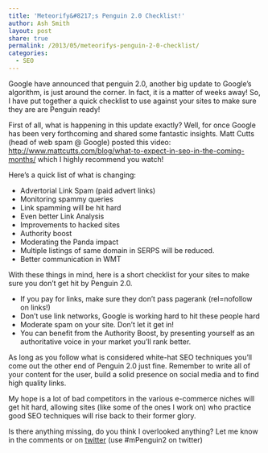 ```yaml
---
title: 'Meteorify&#8217;s Penguin 2.0 Checklist!'
author: Ash Smith
layout: post
share: true
permalink: /2013/05/meteorifys-penguin-2-0-checklist/
categories:
  - SEO
---
```

Google have announced that penguin 2.0, another big update to Google&#8217;s algorithm, is just around the corner. In fact, it is a matter of weeks away! So, I have put together a quick checklist to use against your sites to make sure they are are Penguin ready!

First of all, what is happening in this update exactly? Well, for once Google has been very forthcoming and shared some fantastic insights. Matt Cutts (head of web spam @ Google) posted this video: <http://www.mattcutts.com/blog/what-to-expect-in-seo-in-the-coming-months/> which I highly recommend you watch!

Here&#8217;s a quick list of what is changing:

*   Advertorial Link Spam (paid advert links)
*   Monitoring spammy queries
*   Link spamming will be hit hard
*   Even better Link Analysis
*   Improvements to hacked sites
*   Authority boost
*   Moderating the Panda impact
*   Multiple listings of same domain in SERPS will be reduced.
*   Better communication in WMT

With these things in mind, here is a short checklist for your sites to make sure you don&#8217;t get hit by Penguin 2.0.

*   If you pay for links, make sure they don&#8217;t pass pagerank (rel=nofollow on links!)
*   Don&#8217;t use link networks, Google is working hard to hit these people hard
*   Moderate spam on your site. Don&#8217;t let it get in!
*   You can benefit from the Authority Boost, by presenting yourself as an authoritative voice in your market you&#8217;ll rank better.

As long as you follow what is considered white-hat SEO techniques you&#8217;ll come out the other end of Penguin 2.0 just fine. Remember to write all of your content for the user, build a solid presence on social media and to find high quality links.

My hope is a lot of bad competitors in the various e-commerce niches will get hit hard, allowing sites (like some of the ones I work on) who practice good SEO techniques will rise back to their former glory.

Is there anything missing, do you think I overlooked anything? Let me know in the comments or on [twitter][1] (use #mPenguin2 on twitter)

 [1]: http://www.twitter.com/Meteorify